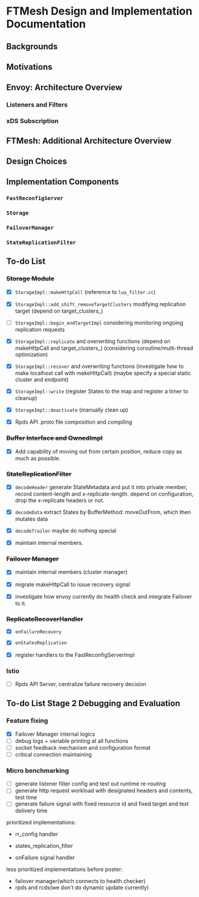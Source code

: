 # FTMesh Design and Implementation Documentation

## Backgrounds


## Motivations


## Envoy: Architecture Overview

### Listeners and Filters


### xDS Subscription


### 


## FTMesh: Additional Architecture Overview


## Design Choices


## Implementation Components

### `FastReconfigServer`


### `Storage`


### `FailoverManager`


### `StateReplicationFilter`


## To-do List

### ~~Storage Module~~

- [x] `StorageImpl::makeHttpCall` (reference to `lua_filter.cc`)

- [x] `StorageImpl::add_shift_removeTargetClusters` modifying replication target (depend on target_clusters_)

- [ ] `StorageImpl::begin_endTargetImpl` considering monitoring ongoing replication requests

- [x] `StorageImpl::replicate` and overwriting functions (depend on makeHttpCall and target_clusters_)
(considering coroutine/multi-thread optimization)

- [x] `StorageImpl::recover` and overwriting functions (investigate how to make localhost call with makeHttpCall)
(maybe specify a special static cluster and endpoint)

- [x] `StorageImpl::write` (register States to the map and register a timer to cleanup)

- [x] `StorageImpl::deactivate` (manually clean up)

- [x] Rpds API .proto file composition and compiling

### ~~Buffer Interface and OwnedImpl~~

- [x] Add capability of moving out from certain position, reduce copy as much as possible.

### ~~StateReplicationFilter~~ 

- [x] `decodeHeader` generate StateMetadata and put it into private member, 
record content-length and x-replicate-length. depend on configuration, drop the x-replicate headers or not.


- [x] `decodeData` extract States by BufferMethod: moveOutFrom, which then mutates data

- [x] `decodeTrailer` maybe do nothing special

- [x] maintain internal members.

### ~~Failover Manager~~

- [x] maintain internal members (cluster manager)

- [x] migrate makeHttpCall to issue recovery signal

- [x] investigate how envoy currently do health check and integrate Failover to it.

### ~~ReplicateRecoverHandler~~

- [x] `onFailureRecovery`

- [x] `onStatesReplication`

- [x] register handlers to the FastReconfigServerImpl

### Istio

- [ ] Rpds API Server, centralize failure recovery decision

## To-do List Stage 2 Debugging and Evaluation

### Feature fixing

- [x] Failover Manager internal logics
- [ ] debug logs + variable printing at all functions
- [ ] socket feedback mechanism and configuration format
- [ ] critical connection maintaining

### Micro benchmarking

- [ ] generate listener filter config and test out runtime re-routing
- [ ] generate http request workload with designated headers and contents, test time
- [ ] generate failure signal with fixed resource id and fixed target and test delivery time

prioritized implementations:

- rr_config handler

- states_replication_filter

- onFailure signal handler

less prioritized implementations before poster:

- failover manager(which connects to health checker)
- rpds and rcds(we don't do dynamic update currently)


